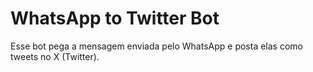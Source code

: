 # WhatsApp to Twitter Bot

Esse bot pega a mensagem enviada pelo WhatsApp e posta elas como tweets no X (Twitter).
